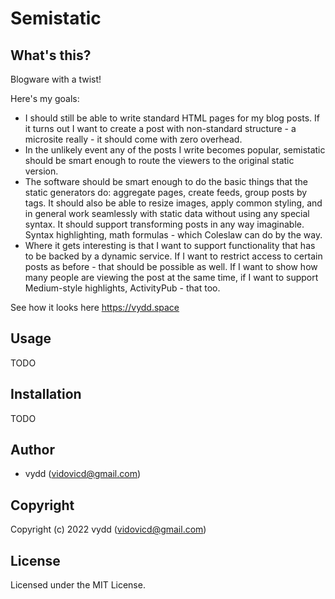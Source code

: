 # Semistatic

## What's this?

Blogware with a twist!

Here's my goals:

- I should still be able to write standard HTML pages for my blog posts. If it turns out I want to create a post with non-standard structure - a microsite really - it should come with zero overhead.
- In the unlikely event any of the posts I write becomes popular, semistatic should be smart enough to route the viewers to the original static version.
- The software should be smart enough to do the basic things that the static generators do: aggregate pages, create feeds, group posts by tags. It should also be able to resize images, apply common styling, and in general work seamlessly with static data without using any special syntax. It should support transforming posts in any way imaginable. Syntax highlighting, math formulas - which Coleslaw can do by the way.
- Where it gets interesting is that I want to support functionality that has to be backed by a dynamic service. If I want to restrict access to certain posts as before - that should be possible as well. If I want to show how many people are viewing the post at the same time, if I want to support Medium-style highlights, ActivityPub - that too.

See how it looks here https://vydd.space

## Usage

TODO

## Installation

TODO

## Author

* vydd (vidovicd@gmail.com)

## Copyright

Copyright (c) 2022 vydd (vidovicd@gmail.com)

## License

Licensed under the MIT License.
